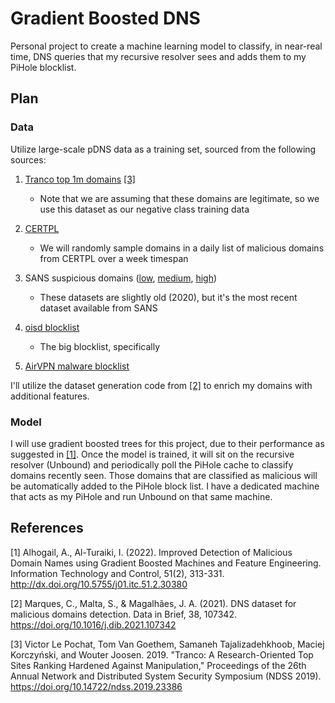 # Gradient Boosted DNS

Personal project to create a machine learning model to classify, in near-real time, DNS queries that my recursive resolver sees and adds them to my PiHole blocklist.

## Plan

### Data

Utilize large-scale pDNS data as a training set, sourced from the following sources:

1. [Tranco top 1m domains](https://tranco-list.eu/) [[3]](#3)

    - Note that we are assuming that these domains are legitimate, so we use this dataset as our negative class training data

2. [CERTPL](https://cert.pl/en/posts/2020/03/malicious_domains/)

    - We will randomly sample domains in a daily list of malicious domains from CERTPL over a week timespan

3. SANS suspicious domains ([low](https://web.archive.org/web/20200503151842/https://www.dshield.org/feeds/suspiciousdomains_Low.txt), [medium](https://web.archive.org/web/20190412151141/https://dshield.org/feeds/suspiciousdomains_Medium.txt), [high](https://web.archive.org/web/20170617154646/https://secure.dshield.org/feeds/suspiciousdomains_High.txt))

    - These datasets are slightly old (2020), but it's the most recent dataset available from SANS

4. [oisd blocklist](https://oisd.nl/)

    - The big blocklist, specifically

5. [AirVPN malware blocklist](https://airvpn.org/api/dns_lists/?code=air_malware&block=0.0.0.0&style=domains)

I'll utilize the dataset generation code from [[2]](#2) to enrich my domains with additional features.

### Model

I will use gradient boosted trees for this project, due to their performance as suggested in [[1]](#1). Once the model is trained, it will sit on the recursive resolver (Unbound) and periodically poll the PiHole cache to classify domains recently seen. Those domains that are classified as malicious will be automatically added to the PiHole block list. I have a dedicated machine that acts as my PiHole and run Unbound on that same machine.

## References

<a id="1">[1]</a>
Alhogail, A., Al-Turaiki, I. (2022). Improved Detection of Malicious Domain Names using Gradient Boosted Machines and Feature Engineering. Information Technology and Control, 51(2), 313-331. <http://dx.doi.org/10.5755/j01.itc.51.2.30380>

<a id="2">[2]</a>
Marques, C., Malta, S., & Magalhães, J. A. (2021). DNS dataset for malicious domains detection. Data in Brief, 38, 107342. <https://doi.org/10.1016/j.dib.2021.107342>

<a id="3">[3]</a>
Victor Le Pochat, Tom Van Goethem, Samaneh Tajalizadehkhoob, Maciej Korczyński, and Wouter Joosen. 2019. "Tranco: A Research-Oriented Top Sites Ranking Hardened Against Manipulation," Proceedings of the 26th Annual Network and Distributed System Security Symposium (NDSS 2019). <https://doi.org/10.14722/ndss.2019.23386>
